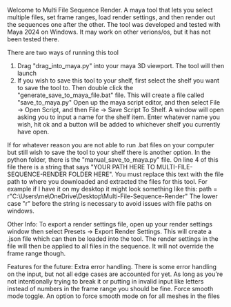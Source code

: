 Welcome to Multi File Sequence Render. A maya tool that lets you select multiple files, set frame ranges, load render settings, and then render out the sequences one after the other.
The tool was developed and tested with Maya 2024 on Windows. It may work on other verions/os, but it has not been tested there. 

There are two ways of running this tool

1. Drag "drag_into_maya.py" into your maya 3D viewport. The tool will then launch
2. If you wish to save this tool to your shelf, first select the shelf you want to save the tool to. Then double click the "generate_save_to_maya_file.bat" file. This will create a file called "save_to_maya.py" Open up the maya script editor, and then select File -> Open Script, and then File -> Save Script To Shelf. A window will open asking you to input a name for the shelf item. Enter whatever name you wish, hit ok and a button will be added to whichever shelf you currently have open.

If for whatever reason you are not able to run .bat files on your computer but still wish to save the tool to your shelf there is another option. In the python folder, there is the "manual_save_to_maya.py" file. On line 4 of this file there is a string that says "YOUR PATH HERE TO MULTI-FILE-SEQUENCE-RENDER FOLDER HERE". You must replace this text with the file path to where you downloaded and extracted the files for this tool. For example if I have it on my desktop it might look something like this:
path =  r"C:\Users\me\OneDrive\Desktop\Multi-File-Sequence-Render"
The lower case "r" before the string is necessary to avoid issues with file paths on windows. 


Other Info:
To export a render settings file, open up your render settings window then select Presets -> Export Render Settings. This will create a .json file which can then be loaded into the tool. The render settings in the file will then be applied to all files in the sequence. It will not override the frame range though.

Features for the future:
Extra error handling. There is some error handling on the input, but not all edge cases are accounted for yet. As long as you're not intentionally trying to break it or putting in invalid input like letters instead of numbers in the frame range you should be fine.
Force smooth mode toggle. An option to force smooth mode on for all meshes in the files 
